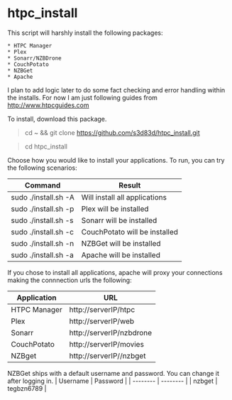 # htpc_install

This script will harshly install the following packages:

    * HTPC Manager
    * Plex
    * Sonarr/NZBDrone
    * CouchPotato
    * NZBGet
    * Apache

I plan to add logic later to do some fact checking and error handling within the installs.
For now I am just following guides from http://www.htpcguides.com

To install, download this package.
> cd ~ && git clone https://github.com/s3d83d/htpc_install.git

> cd htpc_install

Choose how you would like to install your applications.
To run, you can try the following scenarios:

| Command | Result |
| ------- | ------ |
| sudo ./install.sh -A | Will install all applications |
| sudo ./install.sh -p | Plex will be installed |
| sudo ./install.sh -s | Sonarr will be installed |
| sudo ./install.sh -c | CouchPotato will be installed |
| sudo ./install.sh -n | NZBGet will be installed |
| sudo ./install.sh -a | Apache will be installed |

If you chose to install all applications, apache will proxy your connections making the connnection urls the following:

| Application | URL |
| ----------- | --- |
| HTPC Manager | http://serverIP/htpc |
| Plex | http://serverIP/web |
| Sonarr | http://serverIP/nzbdrone |
| CouchPotato | http://serverIP/movies |
| NZBget | http://serverIP//nzbget |

NZBGet ships with a default username and password. You can change it after logging in.
| Username | Password |
| -------- | -------- |
| nzbget | tegbzn6789 |

